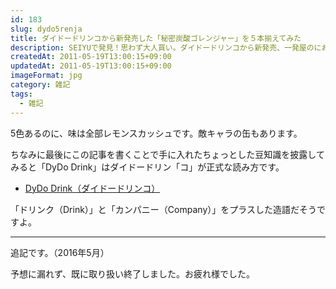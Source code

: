 ```yaml
---
id: 183
slug: dydo5renja
title: ダイドードリンコから新発売した「秘密炭酸ゴレンジャー」を５本揃えてみた
description: SEIYUで発見！思わず大人買い。ダイドードリンコから新発売、一発屋のにおいが漂う「秘密炭酸ゴレンジャー」です。
createdAt: 2011-05-19T13:00:15+09:00
updatedAt: 2011-05-19T13:00:15+09:00
imageFormat: jpg
category: 雑記
tags:
  - 雑記
---
```


5色あるのに、味は全部レモンスカッシュです。敵キャラの缶もあります。

<app-photo-image article-id="183" img-file-name="daido_5renja_1.jpg" caption="秘密炭酸ゴレンジャーを5本揃えたみた"></app-photo-image>

<app-photo-image article-id="183" img-file-name="daido_5renja_2.jpg" caption="敵キャラもいました"></app-photo-image>

ちなみに最後にこの記事を書くことで手に入れたちょっとした豆知識を披露してみると「DyDo Drink」はダイドードリン<span class="b">「コ」</span>が正式な読み方です。

* <a href="http://www.dydo.co.jp/index.html" target="_blank" rel="noopener">DyDo Drink（ダイドードリンコ）</a>

「ドリンク（Drink）」と「カンパニー（Company）」をプラスした造語だそうですよ。

* * *

追記です。（2016年5月）

予想に漏れず、既に取り扱い終了しました。お疲れ様でした。
